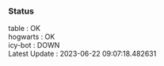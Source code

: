 ### Status


table : OK  
hogwarts : OK  
icy-bot : DOWN  
Latest Update : 2023-06-22 09:07:18.482631
